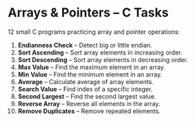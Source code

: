 # Arrays & Pointers – C Tasks

12 small C programs practicing array and pointer operations:

1. **Endianness Check** – Detect big or little endian.
2. **Sort Ascending** – Sort array elements in increasing order.
3. **Sort Descending** – Sort array elements in decreasing order.
4. **Max Value** – Find the maximum element in an array.
5. **Min Value** – Find the minimum element in an array.
6. **Average** – Calculate average of array elements.
7. **Search Value** – Find index of a specific integer.
8. **Second Largest** – Find the second largest value.
9. **Reverse Array** – Reverse all elements in the array.
10. **Remove Duplicates** – Remove repeated elements.
